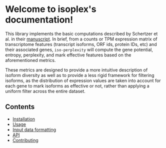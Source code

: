 # Welcome to isoplex's documentation!

This library implements the basic computations described by Schertzer et al. in their [manuscript](https://www.biorxiv.org/content/10.1101/2025.07.02.662769v1). In brief, from a counts or TPM expression matrix of transcriptome features (transcript isoforms, ORF ids, protein IDs, etc) and their associated genes, `iso-perplexity` will compute the gene potential, entropy, perplexity, and mark effective features based on the aforementioned metrics.

These metrics are designed to provide a more intuitive description of isoform diversity as well as to provide a less rigid framework for filtering isoforms, as the distribution of expression values are taken into account for each gene to mark isoforms as effective or not, rather than applying a uniform filter across the entire dataset.


## Contents

- [Installation](installation.md)
- [Usage](usage.md)
- [Input data formatting](input_data.md)
- [API](api.md)
- [Contributing](contributing.md)
